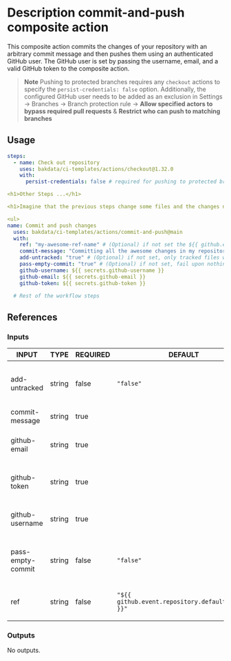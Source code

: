 <h1>Description commit-and-push composite action</h1>

This composite action commits the changes of your repository with an arbitrary commit message and then pushes them using an authenticated GitHub user. The GitHub user is set by passing the username, email, and a valid GitHub token to the composite action.

<blockquote>
  <strong>Note</strong>
  Pushing to protected branches requires any <code>checkout</code> actions to specify the <code>persist-credentials: false</code> option. Additionally, the configured GitHub user needs to be added as an exclusion in Settings → Branches → Branch protection rule → <strong>Allow specified actors to bypass required pull requests</strong> &amp; <strong>Restrict who can push to matching branches</strong>
</blockquote>

<h2>Usage</h2>

```yaml
steps:
  - name: Check out repository
    uses: bakdata/ci-templates/actions/checkout@1.32.0
    with:
      persist-credentials: false # required for pushing to protected branch later

<h1>Other Steps ...</h1>

<h1>Imagine that the previous steps change some files and the changes need to be committed</h1>

<ul>
name: Commit and push changes
  uses: bakdata/ci-templates/actions/commit-and-push@main
  with:
    ref: "my-awesome-ref-name" # (Optional) if not set the ${{ github.event.repository.default_branch }} will fill the value
    commit-message: "Committing all the awesome changes in my repository!"
    add-untracked: "true" # (Optional) if not set, only tracked files will be committed
    pass-empty-commit: "true" # (Optional) if not set, fail upon nothing to commit
    github-username: ${{ secrets.github-username }}
    github-email: ${{ secrets.github-email }}
    github-token: ${{ secrets.github-token }}

  # Rest of the workflow steps

```
</ul>

<h2>References</h2>

<h3>Inputs</h3>

<!-- AUTO-DOC-INPUT:START - Do not remove or modify this section -->

|       INPUT       |  TYPE  | REQUIRED |                      DEFAULT                      |                     DESCRIPTION                     |
|-------------------|--------|----------|---------------------------------------------------|-----------------------------------------------------|
|   add-untracked   | string |  false   |                     <code>"false"</code>                     |      Whether to add untracked files to commit.      |
|  commit-message   | string |   true   |                                                   |                 The commit message.                 |
|   github-email    | string |   true   |                                                   |    The GitHub email for committing the changes.     |
|   github-token    | string |   true   |                                                   |    The GitHub token for committing the changes.     |
|  github-username  | string |   true   |                                                   |   The GitHub username for committing the changes.   |
| pass-empty-commit | string |  false   |                     <code>"false"</code>                     | Whether to exit with code 0 when nothing to commit. |
|        ref        | string |  false   | <code>"${{ github.event.repository.default_branch }}"</code> |    The ref name to commit and push the files on.    |

<!-- AUTO-DOC-INPUT:END -->

<h3>Outputs</h3>

<!-- AUTO-DOC-OUTPUT:START - Do not remove or modify this section -->
No outputs.
<!-- AUTO-DOC-OUTPUT:END -->
